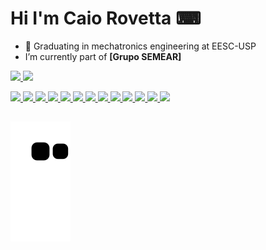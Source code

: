 # Hi I'm Caio Rovetta ⌨
- 🤖 Graduating in mechatronics engineering at EESC-USP
-  I’m currently part of **[Grupo SEMEAR]**
<div>
  <a href="https://github.com/CaioRovetta15">
  <img height="180em" src="https://github-readme-stats.vercel.app/api?username=CaioRovetta15&show_icons=true&theme=tokyonight&include_all_commits=true&count_private=true"/>
  <img height="180em" src="https://github-readme-stats.vercel.app/api/top-langs/?username=CaioRovetta15&layout=compact&langs_count=7&theme=tokyonight"/>
</div> 
<p>
<code><img height="20" src="https://raw.githubusercontent.com/jmnote/z-icons/master/svg/python.svg"></code>
<code><img height="20" src="https://raw.githubusercontent.com/jmnote/z-icons/master/svg/c.svg"></code>
<code><img height="20" src="https://icongr.am/devicon/java-original.svg?size=148&color=currentColor"></code>
<code><img height="20" src="https://cdn.jsdelivr.net/gh/devicons/devicon/icons/opencv/opencv-original.svg"></code>
<code><img height="20" src="https://cdn.jsdelivr.net/gh/devicons/devicon/icons/raspberrypi/raspberrypi-original.svg"></code>
<code><img height="20" src="https://cdn.jsdelivr.net/gh/devicons/devicon/icons/matlab/matlab-original.svg"></code>
<code><img height="20" src="https://cdn.jsdelivr.net/gh/devicons/devicon/icons/jupyter/jupyter-original-wordmark.svg"></code>
<code><img height="20" src="https://cdn.jsdelivr.net/gh/devicons/devicon/icons/vscode/vscode-original.svg"></code>
<code><img height="20" src="https://raw.githubusercontent.com/jmnote/z-icons/master/svg/git.svg"></code>
<code><img height="20" src="https://raw.githubusercontent.com/jmnote/z-icons/master/svg/bash.svg"></code>
<code><img height="20" src="https://cdn.jsdelivr.net/gh/devicons/devicon/icons/linux/linux-original.svg"></code>
 <code><img height="20" src="https://upload.wikimedia.org/wikipedia/commons/1/15/Robot_Operating_System_logo.svg"></code>
 <code><img height="20" src="https://upload.wikimedia.org/wikipedia/en/5/5e/Gazebo_logo_without_text.svg"></code>

</p> 
  
##
![Snake animation](https://github.com/CaioRovetta15/CaioRovetta15/blob/output/github-contribution-grid-snake.svg)

